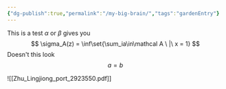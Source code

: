 ```yaml
---
{"dg-publish":true,"permalink":"/my-big-brain/","tags":"gardenEntry"}
---
```



This is a test $\alpha$ or $\beta$ gives you
$$
\sigma_A(z) = \inf\set{\sum_ia\in\mathcal A \ |\ x = 1}
$$
Doesn't this look
$$
\begin{equation}
a = b
\end{equation}
$$

![[Zhu_Lingjiong_port_2923550.pdf]]